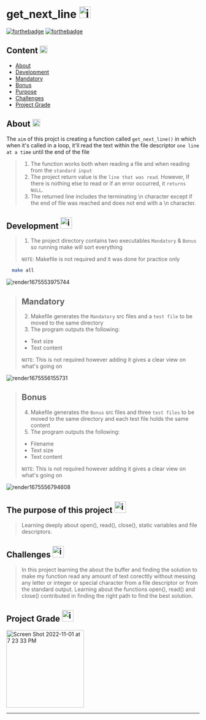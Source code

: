 
# get_next_line <td align="justify"> <img src="https://user-images.githubusercontent.com/106735363/216785235-ee2a3f7e-7835-4164-a55b-a0acef3310fc.gif" alt="icon" width="30" height="30"/>


<p align="justify">

[![forthebadge](https://forthebadge.com/images/badges/made-with-c.svg)](https://forthebadge.com) [![forthebadge](https://forthebadge.com/images/badges/built-with-love.svg)](https://forthebadge.com)
</p>



## Content <td align="justify"> <img src="https://user-images.githubusercontent.com/106735363/216794706-2217efb5-dc29-496f-89f9-f9b9b87f4c4f.gif" alt="icon" width="20" height="20"/>


 - [About](https://github.com/FatimaSalem/get_next_line/edit/main/README.md#about-)
 - [Development](https://github.com/FatimaSalem/get_next_line/edit/main/README.md#development-)
 - [Mandatory](https://github.com/FatimaSalem/get_next_line/edit/main/README.md#mandatory)
 - [Bonus](https://github.com/FatimaSalem/get_next_line/edit/main/README.md#bonus)
- [Purpose](https://github.com/FatimaSalem/get_next_line/edit/main/README.md#the-purpose-of-this-project-)
- [Challenges](https://github.com/FatimaSalem/get_next_line/edit/main/README.md#challenges--)
- [Project Grade](https://github.com/FatimaSalem/get_next_line/edit/main/README.md#project-grade--
)

## About<td align="justify"> <img src="https://user-images.githubusercontent.com/106735363/216794805-97aa0eef-1126-4867-93bf-d2d23d1e218c.gif" alt="icon" width="20" height="20"/>

The `aim` of this projct is creating a function called `get_next_line()` in which when it's called in a loop, it'll read the text within the file descriptor `one line at a time` until the end of the file

> 1) The function works both when reading a file and when reading from the `standard input`
> 2) The project return value is the `line that was read`. However, If there is nothing else to read or if an error occurred, it `returns NULL`.
> 3) The returned line includes the terminating \n character except if the end of file was reached and does not end with a \n character.

## Development<td align="justify"> <img src="https://user-images.githubusercontent.com/106735363/216794862-14c9120d-60f9-40ea-9c4d-a8ae6a5a292c.gif" alt="icon" width="30" height="30"/>



> 1) The project directory contains two executables `Mandatory` & `Bonus`
> so running make will sort everything
>
> `NOTE`: Makefile is not required and it was done for practice only
```bash
  make all
```
![render1675553975744](https://user-images.githubusercontent.com/106735363/216794136-e3bd12ab-7883-4cf3-bd78-c58d99378b55.gif)

> ## Mandatory
> 2) Makefile generates the `Mandatory` src files and a `test file` to be moved to the same directory
> 3) The program outputs the following:
> - Text size
> - Text content
>
> `NOTE`: This is not required however adding it gives a clear view on what's going on

![render1675556155731](https://user-images.githubusercontent.com/106735363/216795146-9f4c96ba-ed40-4b3f-bee6-f4aac594103c.gif)

> ## Bonus
> 4) Makefile generates the `Bonus` src files and three `test files` to be moved to the same directory and each test file holds the same content
> 5) The program outputs the following:
> - Filename
> - Text size
> - Text content
>
> `NOTE`: This is not required however adding it gives a clear view on what's going on

![render1675556794608](https://user-images.githubusercontent.com/106735363/216795384-beb3c6e0-d007-47b6-864f-cc3f5d321723.gif)


## The purpose of this project<td align="justify"> <img src="https://user-images.githubusercontent.com/106735363/216795435-5c0164d1-5b2c-4855-a169-f6422bc6a643.gif" alt="icon" width="30" height="30"/>

> Learning deeply about open(), read(), close(), static variables and file descriptors.


## Challenges <td align="justify"> <img src="https://user-images.githubusercontent.com/106735363/216795463-50488c42-c057-4f20-acdb-333c14421ab0.gif" alt="icon" width="30" height="30"/>

>In this project learning the about the buffer and finding the solution to make my function read any amount of text corecttly without messing any letter or integer or special character from a file descriptor or from the standard output. Learning about the functions open(), read() and close() contributed in finding the right path to find the best solution.

## Project Grade <td align="justify"> <img src="https://user-images.githubusercontent.com/106735363/216795498-707d3817-3203-49be-975c-fcc5ab67af6f.gif" alt="icon" width="30" height="30"/>

<img width="202" alt="Screen Shot 2022-11-01 at 7 23 33 PM" src="https://user-images.githubusercontent.com/106735363/199270737-cb3ade05-cb0d-4da2-b980-cc59a6f878dc.png">


---



